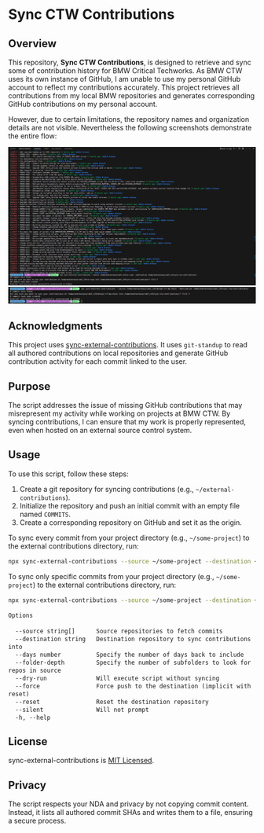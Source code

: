 # Sync CTW Contributions

## Overview

This repository, **Sync CTW Contributions**, is designed to retrieve and sync some of contribution history for BMW Critical Techworks. As BMW CTW uses its own instance of GitHub, I am unable to use my personal GitHub account to reflect my contributions accurately. This project retrieves all contributions from my local BMW repositories and generates corresponding GitHub contributions on my personal account.

However, due to certain limitations, the repository names and organization details are not visible. Nevertheless the following screenshots demonstrate the entire flow:

![alt text](image.png)
![alt text](image-1.png)

## Acknowledgments

This project uses [sync-external-contributions](https://github.com/charpeni/sync-external-contributions). It uses `git-standup` to read all authored contributions on local repositories and generate GitHub contribution activity for each commit linked to the user.

## Purpose

The script addresses the issue of missing GitHub contributions that may misrepresent my activity while working on projects at BMW CTW. By syncing contributions, I can ensure that my work is properly represented, even when hosted on an external source control system.

## Usage

To use this script, follow these steps:

1. Create a git repository for syncing contributions (e.g., `~/external-contributions`).
2. Initialize the repository and push an initial commit with an empty file named `COMMITS`.
3. Create a corresponding repository on GitHub and set it as the origin.

To sync every commit from your project directory (e.g., `~/some-project`) to the external contributions directory, run:

```bash
npx sync-external-contributions --source ~/some-project --destination ~/external-contributions
```

To sync only specific commits from your project directory (e.g., `~/some-project`) to the external contributions directory, run:

```bash
npx sync-external-contributions --source ~/some-project --destination ~/external-contributions
```

```
Options

  --source string[]      Source repositories to fetch commits
  --destination string   Destination repository to sync contributions into
  --days number          Specify the number of days back to include
  --folder-depth         Specify the number of subfolders to look for repos in source
  --dry-run              Will execute script without syncing
  --force                Force push to the destination (implicit with reset)
  --reset                Reset the destination repository
  --silent               Will not prompt
  -h, --help
```

## License

sync-external-contributions is [MIT Licensed](LICENSE).

## Privacy

The script respects your NDA and privacy by not copying commit content. Instead, it lists all authored commit SHAs and writes them to a file, ensuring a secure process.
